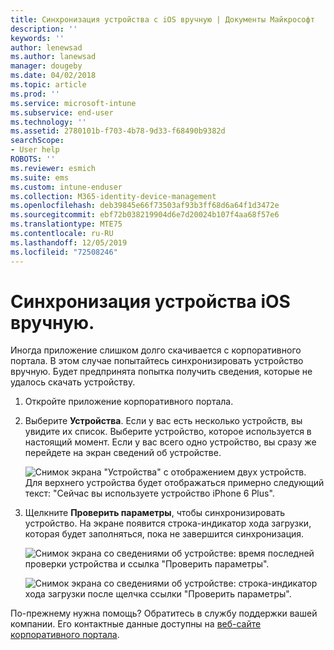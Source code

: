 ```yaml
---
title: Синхронизация устройства с iOS вручную | Документы Майкрософт
description: ''
keywords: ''
author: lenewsad
ms.author: lanewsad
manager: dougeby
ms.date: 04/02/2018
ms.topic: article
ms.prod: ''
ms.service: microsoft-intune
ms.subservice: end-user
ms.technology: ''
ms.assetid: 2780101b-f703-4b78-9d33-f68490b9382d
searchScope:
- User help
ROBOTS: ''
ms.reviewer: esmich
ms.suite: ems
ms.custom: intune-enduser
ms.collection: M365-identity-device-management
ms.openlocfilehash: deb39845e66f73503af93b3ff68d6a64f1d3472e
ms.sourcegitcommit: ebf72b038219904d6e7d20024b107f4aa68f57e6
ms.translationtype: MTE75
ms.contentlocale: ru-RU
ms.lasthandoff: 12/05/2019
ms.locfileid: "72508246"
---
```

# <a name="sync-your-ios-device-manually"></a>Синхронизация устройства iOS вручную.

Иногда приложение слишком долго скачивается с корпоративного портала. В этом случае попытайтесь синхронизировать устройство вручную. Будет предпринята попытка получить сведения, которые не удалось скачать устройству.

1. Откройте приложение корпоративного портала.

2. Выберите **Устройства**. Если у вас есть несколько устройств, вы увидите их список. Выберите устройство, которое используется в настоящий момент. Если у вас всего одно устройство, вы сразу же перейдете на экран сведений об устройстве.

    ![Снимок экрана "Устройства" с отображением двух устройств. Для верхнего устройства будет отображаться примерно следующий текст: "Сейчас вы используете устройство iPhone 6 Plus".](/intune-user-help/media/ios_sync_1_CP_after_1804.png)

3. Щелкните **Проверить параметры**, чтобы синхронизировать устройство. На экране появится строка-индикатор хода загрузки, которая будет заполняться, пока не завершится синхронизация.

    ![Снимок экрана со сведениями об устройстве: время последней проверки устройства и ссылка "Проверить параметры".](/intune-user-help/media/ios_sync_2_CP_after_1804.png)  

   ![Снимок экрана со сведениями об устройстве: строка-индикатор хода загрузки после щелчка ссылки "Проверить параметры".](/intune-user-help/media/ios_sync_3_CP-after_1804.png)

По-прежнему нужна помощь? Обратитесь в службу поддержки вашей компании. Его контактные данные доступны на [веб-сайте корпоративного портала](https://go.microsoft.com/fwlink/?linkid=2010980).

